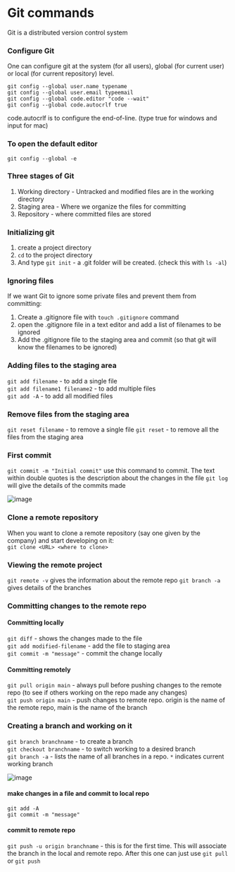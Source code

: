 # Git commands

Git is a distributed version control system
### Configure Git

One can configure git at the system (for all users), global (for current user) or local (for current repository) level.

```
git config --global user.name typename
git config --global user.email typeemail
git config --global code.editor "code --wait"
git config --global code.autocrlf true
```
code.autocrlf is to configure the end-of-line. (type true for windows and input for mac)

### To open the default editor

```
git config --global -e
```
### Three stages of Git
  1. Working directory - Untracked and modified files are in the working directory
  2. Staging area - Where we organize the files for committing
  3. Repository - where committed files are stored

### Initializing git
  1. create a project directory
  2. `cd` to the project directory
  3. And type `git init` - a .git folder will be created. (check this with `ls -al`)

### Ignoring files 
If we want Git to ignore some private files and prevent them from committing:
  1. Create a .gitignore file with `touch .gitignore` command
  2. open the .gitignore file in a text editor and add a list of filenames to be ignored
  3. Add the .gitignore file to the staging area and commit (so that git will know the filenames to be ignored)

### Adding files to the staging area
`git add filename` - to add a single file  
`git add filename1 filename2` - to add multiple files  
`git add -A` - to add all modified files  

### Remove files from the staging area
`git reset filename` - to remove a single file
`git reset` - to remove all the files from the staging area

### First commit
`git commit -m "Initial commit"` use this command to commit. The text within double quotes is the description about the changes in the file
`git log` will give the details of the commits made

![image](https://github.com/kousi31/Cheat_sheets/assets/48381427/9b8df75d-a51f-4470-b912-5631c82d0fb4)

### Clone a remote repository
When you want to clone a remote repository (say one given by the company) and start developing on it:  
  `git clone <URL> <where to clone>`  

### Viewing the remote project
`git remote -v` gives the information about the remote repo
`git branch -a` gives details of the branches

### Committing changes to the remote repo
#### Committing locally 
`git diff` - shows the changes made to the file  
`git add modified-filename` - add the file to staging area  
`git commit -m "message"` - commit the change locally  

#### Committing remotely
`git pull origin main` - always pull before pushing changes to the remote repo (to see if others working on the repo made any changes)  
`git push origin main` - push changes to remote repo. origin is the name of the remote repo, main is the name of the branch  

### Creating a branch and working on it
`git branch branchname` - to create a branch  
`git checkout branchname` - to switch working to a desired branch  
`git branch -a` - lists the name of all branches in a repo. `*` indicates current working branch  

![image](https://github.com/kousi31/Cheat_sheets/assets/48381427/77246a9e-ca37-40a9-9af2-a05d1c1afd81)

#### make changes in a file and commit to local repo
`git add -A`  
`git commit -m "message"`   

#### commit to remote repo
`git push -u origin branchname` - this is for the first time. 
This will associate the branch in the local and remote repo. After this one can just use `git pull` or `git push`
